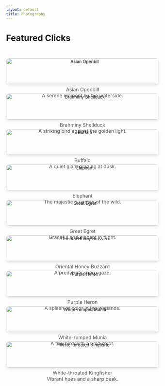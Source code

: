 ```yaml
---
layout: default
title: Photography
---
```


# Featured Clicks

<div class="photo-gallery">
  <div class="photo-item">
    <img src="/assets/images/gallery/photography/asian_openbill.JPG" alt="Asian Openbill">
    <p class="photo-caption">Asian Openbill<br>A serene moment by the waterside.</p>
  </div>
  <div class="photo-item">
    <img src="/assets/images/gallery/photography/brahminy_shellduck.jpg" alt="Brahminy Shellduck">
    <p class="photo-caption">Brahminy Shellduck<br>A striking bird against the golden light.</p>
  </div>
  <div class="photo-item">
    <img src="/assets/images/gallery/photography/buffalo.JPG" alt="Buffalo">
    <p class="photo-caption">Buffalo<br>A quiet giant grazing at dusk.</p>
  </div>
  <div class="photo-item">
    <img src="/assets/images/gallery/photography/elephant.JPG" alt="Elephant">
    <p class="photo-caption">Elephant<br>The majestic guardian of the wild.</p>
  </div>
  <div class="photo-item">
    <img src="/assets/images/gallery/photography/great_egret.jpeg" alt="Great Egret">
    <p class="photo-caption">Great Egret<br>Graceful and elegant in flight.</p>
  </div>
  <div class="photo-item">
    <img src="/assets/images/gallery/photography/oriental_honey_buzzard.JPG" alt="Oriental Honey Buzzard">
    <p class="photo-caption">Oriental Honey Buzzard<br>A predator's sharp gaze.</p>
  </div>
  <div class="photo-item">
    <img src="/assets/images/gallery/photography/purple_heron.jpg" alt="Purple Heron">
    <p class="photo-caption">Purple Heron<br>A splash of color in the wetlands.</p>
  </div>
  <div class="photo-item">
    <img src="/assets/images/gallery/photography/white_rumped_munia.jpg" alt="White-rumped Munia">
    <p class="photo-caption">White-rumped Munia<br>A tiny bird with a bold spirit.</p>
  </div>
  <div class="photo-item">
    <img src="/assets/images/gallery/photography/white_throated_kingfisher.jpg" alt="White-throated Kingfisher">
    <p class="photo-caption">White-throated Kingfisher<br>Vibrant hues and a sharp beak.</p>
  </div>
</div>

<style>
.photo-gallery {
  display: grid;
  grid-template-columns: repeat(auto-fit, minmax(250px, 1fr));
  gap: 2rem;
  padding: 2rem 0;
}

.photo-item {
  text-align: center;
}

.photo-item img {
  width: 100%;
  height: auto;
  border-radius: 10px;
  box-shadow: 0 4px 8px rgba(0, 0, 0, 0.1);
  transition: transform 0.3s ease-in-out;
}

.photo-item img:hover {
  transform: scale(1.05);
}

.photo-caption {
  font-size: 1rem;
  color: #555;
  margin-top: 0.5rem;
}
</style>
